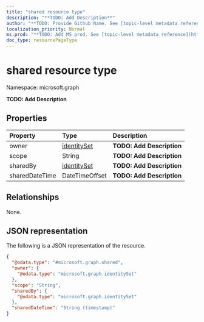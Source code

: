 ```yaml
---
title: "shared resource type"
description: "**TODO: Add Description**"
author: "**TODO: Provide Github Name. See [topic-level metadata reference](https://msgo.azurewebsites.net/add/document/guidelines/metadata.html#topic-level-metadata)**"
localization_priority: Normal
ms.prod: "**TODO: Add MS prod. See [topic-level metadata reference](https://msgo.azurewebsites.net/add/document/guidelines/metadata.html#topic-level-metadata)**"
doc_type: resourcePageType
---
```


# shared resource type

Namespace: microsoft.graph

**TODO: Add Description**

## Properties
|Property|Type|Description|
|:---|:---|:---|
|owner|[identitySet](../resources/identityset.md)|**TODO: Add Description**|
|scope|String|**TODO: Add Description**|
|sharedBy|[identitySet](../resources/identityset.md)|**TODO: Add Description**|
|sharedDateTime|DateTimeOffset|**TODO: Add Description**|

## Relationships
None.

## JSON representation
The following is a JSON representation of the resource.
<!-- {
  "blockType": "resource",
  "@odata.type": "microsoft.graph.shared"
}
-->
``` json
{
  "@odata.type": "#microsoft.graph.shared",
  "owner": {
    "@odata.type": "microsoft.graph.identitySet"
  },
  "scope": "String",
  "sharedBy": {
    "@odata.type": "microsoft.graph.identitySet"
  },
  "sharedDateTime": "String (timestamp)"
}
```

